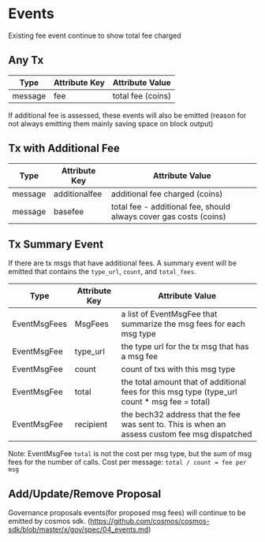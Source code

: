 <!--
order: 5
-->

# Events

Existing fee event continue to show total fee charged

## Any Tx

| Type     | Attribute Key | Attribute Value    |
| -------- | ------------- | ------------------ |
| message  | fee           | total fee (coins)  |

If additional fee is assessed, these events will also be emitted (reason for not always emitting them mainly saving space on block output)

## Tx with Additional Fee

| Type     | Attribute Key | Attribute Value                                                    |
| -------- | ------------- | -------------------------------------------------------------------|
| message  | additionalfee | additional fee charged (coins)                                     |
| message  | basefee       | total fee - additional fee, should always cover gas costs (coins)  |

## Tx Summary Event

If there are tx msgs that have additional fees.  A summary event will be emitted that contains the `type_url`, `count`, and `total_fees`.

| Type         | Attribute Key | Attribute Value                                                                                |
| ------------ | ------------- | ---------------------------------------------------------------------------------------------- |
| EventMsgFees | MsgFees       | a list of EventMsgFee that summarize the msg fees for each msg type                            |
| EventMsgFee  | type_url      | the type url for the tx msg that has a msg fee                                                 |
| EventMsgFee  | count         | count of txs with this msg type                                                                |
| EventMsgFee  | total         | the total amount that of additional fees for this msg type (type_url count * msg fee = total)  |
| EventMsgFee  | recipient     | the bech32 address that the fee was sent to.  This is when an assess custom fee msg dispatched |

Note: EventMsgFee `total` is not the cost per msg type, but the sum of msg fees for the number of calls.  Cost per message: `total / count = fee per msg`
## Add/Update/Remove Proposal
 
Governance proposals events(for proposed msg fees) will continue to be emitted by cosmos sdk.
 (https://github.com/cosmos/cosmos-sdk/blob/master/x/gov/spec/04_events.md)
